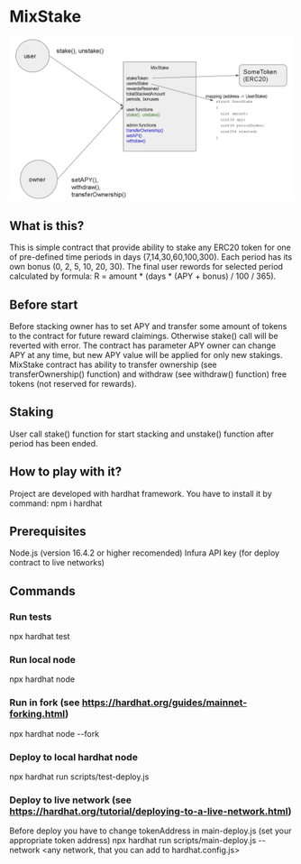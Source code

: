 # MixStake

![alt text](https://github.com/ViktorYurov/mixstake/blob/main/MixStake.jpg?raw=true)

## What is this?

This is simple contract that provide ability to stake any ERC20 token for one of pre-defined time periods in days (7,14,30,60,100,300). Each period has its own bonus (0, 2, 5, 10, 20, 30). The final user rewords for selected period calculated by formula: R = amount * (days * (APY + bonus) / 100 / 365).

## Before start
Before stacking owner has to set APY and transfer some amount of tokens to the contract for future reward claimings. Otherwise stake() call will be reverted with error. The contract has parameter APY owner can change APY at any time, but new APY value will be applied for only new stakings. MixStake contract has ability to transfer ownership (see transferOwnership() function) and withdraw (see withdraw() function) free tokens (not reserved for rewards). 

## Staking
User call stake() function for start stacking and unstake() function after period has been ended. 

## How to play with it?
Project are developed with hardhat framework. You have to install it by command:
npm i hardhat

## Prerequisites
Node.js (version 16.4.2 or higher recomended)
Infura API key (for deploy contract to live networks)

## Commands

### Run tests
npx hardhat test

### Run local node
npx hardhat node

### Run in fork (see https://hardhat.org/guides/mainnet-forking.html)
npx hardhat node --fork <url>
  
### Deploy to local hardhat node
npx hardhat run scripts/test-deploy.js

### Deploy to live network (see https://hardhat.org/tutorial/deploying-to-a-live-network.html)
Before deploy you have to change tokenAddress in main-deploy.js (set your appropriate token address)
npx hardhat run scripts/main-deploy.js --network <any network, that you can add to hardhat.config.js> 
